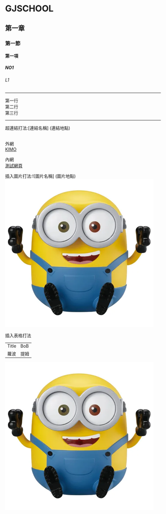 # GJSCHOOL
## 第一章
### 第一節
#### 第一項
##### NO1
###### L1
<hr>
第一行<br>
第二行<br>
第三行<br>
<hr>
超連結打法:[連結名稱] (連結地點)<br><br>

外網<br>
[KIMO](http://tw.yahoo.com)

內網<br>
[測試網頁](pic/BOB.webp)

插入圖片打法:![圖片名稱] (圖片地點)<br>
![BOB](pic/BOB.webp)

插入表格打法<br>
<table align=center>
  <tr>
    <td>Title</td>
    <td>BoB</td>
  </tr>
  <tr>
    <td>蘿波</td>
    <td>提姆</td>
  </tr>
</table>

<img alt="BOB.webp" src="pic/BOB.webp">
